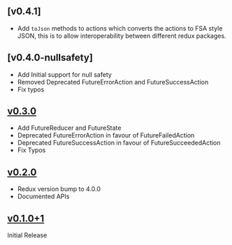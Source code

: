 ## [v0.4.1]

- Add `toJson` methods to actions which converts the actions to FSA style JSON, this is to allow interoperability between different redux packages.

## [v0.4.0-nullsafety]

- Add Initial support for null safety
- Removed Deprecated FutureErrorAction and FutureSuccessAction
- Fix typos

## [v0.3.0]

- Add FutureReducer and FutureState
- Deprecated FutureErrorAction in favour of FutureFailedAction
- Deprecated FutureSuccessAction in favour of FutureSucceededAction
- Fix Typos

## [v0.2.0]

- Redux version bump to 4.0.0
- Documented APIs

## [v0.1.0+1]

Initial Release

[v0.3.0]: https://github.com/shbmbhrdwj/redux_future/compare/v0.2.0...v0.3.0
[v0.2.0]: https://github.com/shbmbhrdwj/redux_future/compare/0.1.0+1...v0.2.0
[v0.1.0+1]: https://github.com/shbmbhrdwj/redux_future/releases/tag/0.1.0+1
